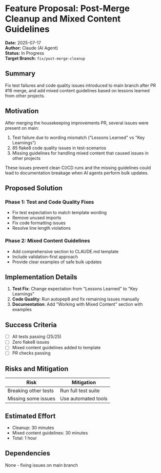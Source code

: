 # Feature Proposal: Post-Merge Cleanup and Mixed Content Guidelines

**Date:** 2025-07-17  
**Author:** Claude (AI Agent)  
**Status:** In Progress  
**Target Branch:** `fix/post-merge-cleanup`

## Summary

Fix test failures and code quality issues introduced to main branch after PR #16 merge, and add mixed content guidelines based on lessons learned from other projects.

## Motivation

After merging the housekeeping improvements PR, several issues were present on main:
1. Test failure due to wording mismatch ("Lessons Learned" vs "Key Learnings")
2. 85 flake8 code quality issues in test-scenarios
3. Missing guidelines for handling mixed content that caused issues in other projects

These issues prevent clean CI/CD runs and the missing guidelines could lead to documentation breakage when AI agents perform bulk updates.

## Proposed Solution

### Phase 1: Test and Code Quality Fixes
- Fix test expectation to match template wording
- Remove unused imports
- Fix code formatting issues
- Resolve line length violations

### Phase 2: Mixed Content Guidelines
- Add comprehensive section to CLAUDE.md template
- Include validation-first approach
- Provide clear examples of safe bulk updates

## Implementation Details

1. **Test Fix**: Change expectation from "Lessons Learned" to "Key Learnings"
2. **Code Quality**: Run autopep8 and fix remaining issues manually
3. **Documentation**: Add "Working with Mixed Content" section with examples

## Success Criteria

- [ ] All tests passing (25/25)
- [ ] Zero flake8 issues
- [ ] Mixed content guidelines added to template
- [ ] PR checks passing

## Risks and Mitigation

| Risk | Mitigation |
|------|------------|
| Breaking other tests | Run full test suite |
| Missing some issues | Use automated tools |

## Estimated Effort

- Cleanup: 30 minutes
- Mixed content guidelines: 30 minutes
- Total: 1 hour

## Dependencies

None - fixing issues on main branch